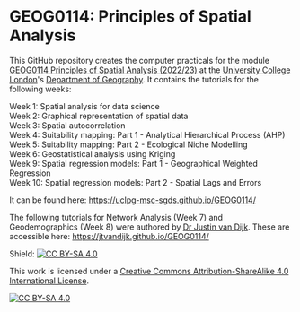 # GEOG0114: Principles of Spatial Analysis

This GitHub repository creates the computer practicals for the module [GEOG0114 Principles of Spatial Analysis (2022/23)][course] at the [University College London][uni]'s [Department of Geography][dept]. It contains the tutorials for the following weeks:

Week 1: Spatial analysis for data science <br/> Week 2: Graphical representation of spatial data <br/> Week 3: Spatial autocorrelation <br/> Week 4: Suitability mapping: Part 1 - Analytical Hierarchical Process (AHP) <br/> Week 5: Suitability mapping: Part 2 - Ecological Niche Modelling <br/> Week 6: Geostatistical analysis using Kriging <br/> Week 9: Spatial regression models: Part 1 - Geographical Weighted Regression <br/> Week 10: Spatial regression models: Part 2 - Spatial Lags and Errors

It can be found here: https://uclpg-msc-sgds.github.io/GEOG0114/

The following tutorials for Network Analysis (Week 7) and Geodemographics (Week 8) were authored by [Dr Justin van Dijk][jtvd]. These are accessible here: https://jtvandijk.github.io/GEOG0114/

Shield: [![CC BY-SA 4.0][cc-by-sa-shield]][cc-by-sa]

This work is licensed under a
[Creative Commons Attribution-ShareAlike 4.0 International License][cc-by-sa].

[![CC BY-SA 4.0][cc-by-sa-image]][cc-by-sa]

[cc-by-sa]: http://creativecommons.org/licenses/by-sa/4.0/
[cc-by-sa-image]: https://licensebuttons.net/l/by-sa/4.0/88x31.png
[cc-by-sa-shield]: https://img.shields.io/badge/License-CC%20BY--SA%204.0-lightgrey.svg
[course]: https://www.ucl.ac.uk/module-catalogue/modules/GEOG0114
[jtvd]: https://mappingdutchman.com
[uni]: https://www.ucl.ac.uk
[dept]: https://www.geog.ucl.ac.uk
